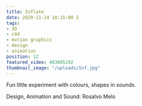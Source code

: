 ```yaml
---
title: Inflate
date: 2020-11-24 18:15:00 Z
tags:
- 3D
- c4d
- motion graphics
- design
- animation
position: 12
featured_video: 483085292
thumbnail_image: "/uploads/Inf.jpg"
---
```


Fun little experiment with colours, shapes in sounds.

Design, Animation and Sound: Rosalvo Melo